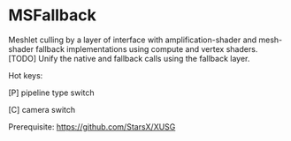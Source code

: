 # MSFallback
Meshlet culling by a layer of interface with amplification-shader and mesh-shader fallback implementations using compute and vertex shaders. [TODO] Unify the native and fallback calls using the fallback layer.

Hot keys:

[P] pipeline type switch

[C] camera switch

Prerequisite: https://github.com/StarsX/XUSG
